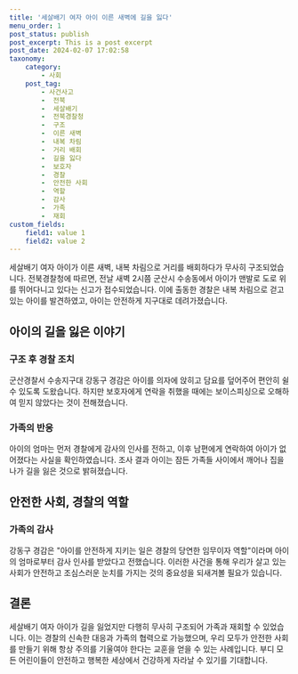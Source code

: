 ```yaml
---
title: '세살배기 여자 아이 이른 새벽에 길을 잃다'
menu_order: 1
post_status: publish
post_excerpt: This is a post excerpt
post_date: 2024-02-07 17:02:58
taxonomy:
    category:
        - 사회
    post_tag:
        - 사건사고
        -  전북
        -  세살배기
        -  전북경찰청
        -  구조
        -  이른 새벽
        -  내복 차림
        -  거리 배회
        -  길을 잃다
        -  보호자
        -  경찰
        -  안전한 사회
        -  역할
        -  감사
        -  가족
        -  재회
custom_fields:
    field1: value 1
    field2: value 2
---
```



세살배기 여자 아이가 이른 새벽, 내복 차림으로 거리를 배회하다가 무사히 구조되었습니다. 전북경찰청에 따르면, 전날 새벽 2시쯤 군산시 수송동에서 아이가 맨발로 도로 위를 뛰어다니고 있다는 신고가 접수되었습니다. 이에 출동한 경찰은 내복 차림으로 걷고 있는 아이를 발견하였고, 아이는 안전하게 지구대로 데려가졌습니다.

## 아이의 길을 잃은 이야기

### 구조 후 경찰 조치
군산경찰서 수송지구대 강동구 경감은 아이를 의자에 앉히고 담요를 덮어주어 편안히 쉴 수 있도록 도왔습니다. 하지만 보호자에게 연락을 취했을 때에는 보이스피싱으로 오해하여 믿지 않았다는 것이 전해졌습니다.

### 가족의 반응
아이의 엄마는 먼저 경찰에게 감사의 인사를 전하고, 이후 남편에게 연락하여 아이가 없어졌다는 사실을 확인하였습니다. 조사 결과 아이는 잠든 가족들 사이에서 깨어나 집을 나가 길을 잃은 것으로 밝혀졌습니다.

## 안전한 사회, 경찰의 역할

### 가족의 감사
강동구 경감은 "아이를 안전하게 지키는 일은 경찰의 당연한 임무이자 역할"이라며 아이의 엄마로부터 감사 인사를 받았다고 전했습니다. 이러한 사건을 통해 우리가 살고 있는 사회가 안전하고 조심스러운 눈치를 가지는 것의 중요성을 되새겨볼 필요가 있습니다.

## 결론

세살배기 여자 아이가 길을 잃었지만 다행히 무사히 구조되어 가족과 재회할 수 있었습니다. 이는 경찰의 신속한 대응과 가족의 협력으로 가능했으며, 우리 모두가 안전한 사회를 만들기 위해 항상 주의를 기울여야 한다는 교훈을 얻을 수 있는 사례입니다. 부디 모든 어린이들이 안전하고 행복한 세상에서 건강하게 자라날 수 있기를 기대합니다.
